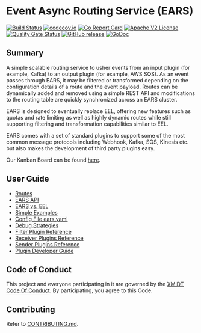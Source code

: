 # Event Async Routing Service (EARS)

[![Build Status](https://github.com/xmidt-org/ears/workflows/CI/badge.svg)](https://github.com/xmidt-org/ears/actions)
[![codecov.io](http://codecov.io/github/xmidt-org/ears/coverage.svg?branch=main)](http://codecov.io/github/xmidt-org/ears?branch=main)
[![Go Report Card](https://goreportcard.com/badge/github.com/xmidt-org/ears)](https://goreportcard.com/report/github.com/xmidt-org/ears)
[![Apache V2 License](http://img.shields.io/badge/license-Apache%20V2-blue.svg)](https://github.com/xmidt-org/ears/blob/main/LICENSE)
[![Quality Gate Status](https://sonarcloud.io/api/project_badges/measure?project=xmidt-org_ears&metric=alert_status)](https://sonarcloud.io/dashboard?id=xmidt-org_ears)
[![GitHub release](https://img.shields.io/github/release/xmidt-org/ears.svg)](CHANGELOG.md)
[![GoDoc](https://godoc.org/github.com/xmidt-org/ears?status.svg)](https://godoc.org/github.com/xmidt-org/ears)

## Summary

A simple scalable routing service to usher events from an input plugin (for example, Kafka) to an output plugin (for example, AWS SQS).
As an event passes through EARS, it may be filtered or transformed depending on the configuration details of a route and the 
event payload. Routes can be dynamically added and removed using a simple REST API and modifications to the routing table are 
quickly synchronized across an EARS cluster.

EARS is designed to eventually replace EEL, offering new features such as quotas and rate limiting as well as highly
dynamic routes while still supporting filtering and transformation capabilities similar to EEL. 

EARS comes with a set of standard plugins to support some of the most common message protocols including Webhook, Kafka, SQS, 
Kinesis etc. but also makes the development of third party plugins easy.  

Our Kanban Board can be found [here](https://github.com/orgs/xmidt-org/projects/3).

## User Guide

* [Routes](userguide/routes.md)
* [EARS API](userguide/api.md)
* [EARS vs. EEL](userguide/eel.md)
* [Simple Examples](userguide/examples.md)
* [Config File ears.yaml](userguide/config.md)
* [Debug Strategies](userguide/debug.md)
* [Filter Plugin Reference](userguide/filters.md)
* [Receiver Plugins Reference](userguide/receivers.md)
* [Sender Plugins Reference](userguide/senders.md)
* [Plugin Developer Guide](userguide/plugindev.md)

## Code of Conduct

This project and everyone participating in it are governed by the [XMiDT Code Of Conduct](https://xmidt.io/code_of_conduct/). 
By participating, you agree to this Code.

## Contributing

Refer to [CONTRIBUTING.md](CONTRIBUTING.md).
